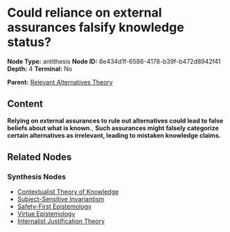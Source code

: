 # Could reliance on external assurances falsify knowledge status?

**Node Type:** antithesis
**Node ID:** 8e434d1f-6586-4178-b39f-b472d8942f41
**Depth:** 4
**Terminal:** No

**Parent:** [Relevant Alternatives Theory](relevant-alternatives-theory-synthesis-3c72df7c-5c2e-49d8-bafc-674c833fb2dc.md)

## Content

**Relying on external assurances to rule out alternatives could lead to false beliefs about what is known.**, **Such assurances might falsely categorize certain alternatives as irrelevant, leading to mistaken knowledge claims.**

## Related Nodes

### Synthesis Nodes

- [Contextualist Theory of Knowledge](contextualist-theory-of-knowledge-synthesis-d9068f02-c015-438a-99cb-579ef956f9ea.md)
- [Subject-Sensitive Invariantism](subject-sensitive-invariantism-synthesis-af37aa5e-45e6-4769-8112-b882296b249f.md)
- [Safety-First Epistemology](safety-first-epistemology-synthesis-b98779e5-b292-4b4d-9e72-a8ebd38670f8.md)
- [Virtue Epistemology](virtue-epistemology-synthesis-af260a03-2ea9-4b57-962a-200e11c2ac48.md)
- [Internalist Justification Theory](internalist-justification-theory-synthesis-358e12c5-ded1-4f5e-9af6-614cabae16c9.md)
